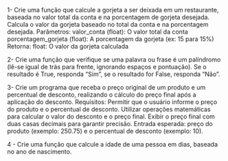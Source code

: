 1- Crie uma função que calcule a gorjeta a ser deixada em um restaurante, baseada no valor total da conta e na porcentagem de gorjeta desejada. Calcula o valor da gorjeta baseado no total da conta e na porcentagem desejada.
Parâmetros: valor_conta (float): O valor total da conta porcentagem_gorjeta (float): A porcentagem da gorjeta (ex: 15 para 15%)
Retorna: float: O valor da gorjeta calculada


2- Crie uma função que verifique se uma palavra ou frase é um palíndromo (lê-se igual de trás para frente, ignorando espaços e pontuação). Se o resultado é True, responda “Sim”, se o resultado for False, responda “Não”.


3- Crie um programa que receba o preço original de um produto e um percentual de desconto, realizando o cálculo do preço final após a aplicação do desconto. Requisitos:
Permitir que o usuário informe o preço do produto e o percentual de desconto.
Utilizar operações matemáticas para calcular o valor do desconto e o preço final.
Exibir o preço final com duas casas decimais para garantir precisão. Entrada esperada: preço do produto (exemplo: 250.75) e o percentual de desconto (exemplo: 10).


4 - Crie uma função que calcule a idade de uma pessoa em dias, baseada no ano de nascimento.